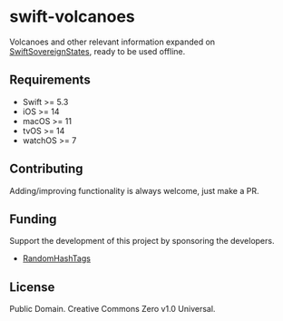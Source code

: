 # swift-volcanoes
Volcanoes and other relevant information expanded on [SwiftSovereignStates](https://github.com/RandomHashTags/swift-sovereign-states), ready to be used offline.

## Requirements
- Swift >= 5.3
- iOS >= 14
- macOS >= 11
- tvOS >= 14
- watchOS >= 7

## Contributing
Adding/improving functionality is always welcome, just make a PR.

## Funding
Support the development of this project by sponsoring the developers.
- [RandomHashTags](https://github.com/sponsors/RandomHashTags)

## License
Public Domain. Creative Commons Zero v1.0 Universal.
